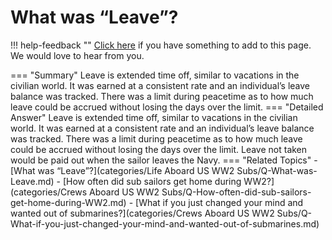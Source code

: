 # What was “Leave”?

!!! help-feedback ""
    [Click here](https://replace.md) if you have something to add to this page. We would love to hear from you.

=== "Summary"
    Leave is extended time off, similar to vacations in the civilian world. It was earned at a consistent rate and an individual’s leave balance was tracked. There was a limit during peacetime as to how much leave could be accrued without losing the days over the limit.
=== "Detailed Answer"
    Leave is extended time off, similar to vacations in the civilian world.  It was earned at a consistent rate and an individual’s leave balance was tracked.  There was a limit during peacetime as to how much leave could be accrued without losing the days over the limit.  Leave not taken would be paid out when the sailor leaves the Navy.
=== "Related Topics"
    - [What was “Leave”?](categories/Life Aboard US WW2 Subs/Q-What-was-Leave.md)
    - [How often did sub sailors get home during WW2?](categories/Crews Aboard US WW2 Subs/Q-How-often-did-sub-sailors-get-home-during-WW2.md)
    - [What if you just changed your mind and wanted out of submarines?](categories/Crews Aboard US WW2 Subs/Q-What-if-you-just-changed-your-mind-and-wanted-out-of-submarines.md)
